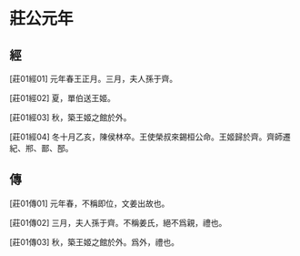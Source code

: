 # 莊公元年

## 經 <a name="03Zhuang01Jing"></a>

<a name="03Zhuang01Jing01">[莊01經01]</a> 元年春王正月。三月，夫人孫于齊。

<a name="03Zhuang01Jing02">[莊01經02]</a> 夏，單伯送王姬。

<a name="03Zhuang01Jing03">[莊01經03]</a> 秋，築王姬之館於外。

<a name="03Zhuang01Jing04">[莊01經04]</a> 冬十月乙亥，陳侯林卒。王使榮叔來錫桓公命。王姬歸於齊。齊師遷紀、郱、鄑、郚。

## 傳 <a name="03Zhuang01Zhuan"></a>

<a name="03Zhuang01Zhuan01">[莊01傳01]</a> 元年春，不稱即位，文姜出故也。

<a name="03Zhuang01Zhuan02">[莊01傳02]</a> 三月，夫人孫于齊。不稱姜氏，絕不爲親，禮也。

<a name="03Zhuang01Zhuan03">[莊01傳03]</a> 秋，築王姬之館於外。爲外，禮也。


